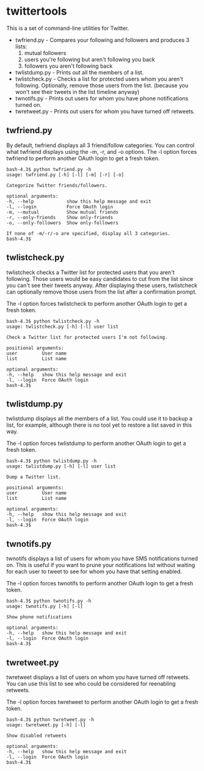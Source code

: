 # twittertools

This is a set of command-line utilities for Twitter.

* twfriend.py - Compares your following and followers and produces 3 lists:
    1. mutual followers
    1. users you're following but aren't following you back
    1. followers you aren't following back
* twlistdump.py - Prints out all the members of a list.
* twlistcheck.py - Checks a list for protected users whom you aren't following.
  Optionally, remove those users from the list. (because you won't see their
  tweets in the list timeline anyway)
* twnotifs.py - Prints out users for whom you have phone notifications turned on.
* twretweet.py - Prints out users for whom you have turned off retweets.

## twfriend.py

By default, twfriend displays all 3 friend/follow categories. You can control
what twfriend displays using the -m, -r, and -o options. The -l option forces
twfriend to perform another OAuth login to get a fresh token.

    bash-4.3$ python twfriend.py -h
    usage: twfriend.py [-h] [-l] [-m] [-r] [-o]

    Categorize Twitter friends/followers.

    optional arguments:
    -h, --help            show this help message and exit
    -l, --login           Force OAuth login
    -m, --mutual          Show mutual friends
    -r, --only-friends    Show only-friends
    -o, --only-followers  Show only-followers

    If none of -m/-r/-o are specified, display all 3 categories.
    bash-4.3$


## twlistcheck.py

twlistcheck checks a Twitter list for protected users that you aren't
following. Those users would be easy candidates to cut from the list since you
can't see their tweets anyway. After displaying these users, twlistcheck can
optionally remove those users from the list after a confirmation prompt.

The -l option forces twlistcheck to perform another OAuth login to get a fresh token.

    bash-4.3$ python twlistcheck.py -h
    usage: twlistcheck.py [-h] [-l] user list

    Check a Twitter list for protected users I'm not following.

    positional arguments:
    user         User name
    list         List name

    optional arguments:
    -h, --help   show this help message and exit
    -l, --login  Force OAuth login
    bash-4.3$

## twlistdump.py

twlistdump displays all the members of a list. You could use it to backup a
list, for example, although there is no tool yet to restore a list saved in
this way.

The -l option forces twlistdump to perform another OAuth login to get a fresh token.

    bash-4.3$ python twlistdump.py -h
    usage: twlistdump.py [-h] [-l] user list

    Dump a Twitter list.

    positional arguments:
    user         User name
    list         List name

    optional arguments:
    -h, --help   show this help message and exit
    -l, --login  Force OAuth login
    bash-4.3$

## twnotifs.py

twnotifs displays a list of users for whom you have SMS notifications turned
on. This is useful if you want to prune your notifications list without waiting
for each user to tweet to see for whom you have that setting enabled.

The -l option forces twnotifs to perform another OAuth login to get a fresh token.

    bash-4.3$ python twnotifs.py -h
    usage: twnotifs.py [-h] [-l]

    Show phone notifications

    optional arguments:
    -h, --help   show this help message and exit
    -l, --login  Force OAuth login
    bash-4.3$

## twretweet.py

twretweet displays a list of users on whom you have turned off retweets. You
can use this list to see who could be considered for reenabling retweets.

The -l option forces twretweet to perform another OAuth login to get a fresh token.

    bash-4.3$ python twretweet.py -h
    usage: twretweet.py [-h] [-l]

    Show disabled retweets

    optional arguments:
    -h, --help   show this help message and exit
    -l, --login  Force OAuth login
    bash-4.3$
